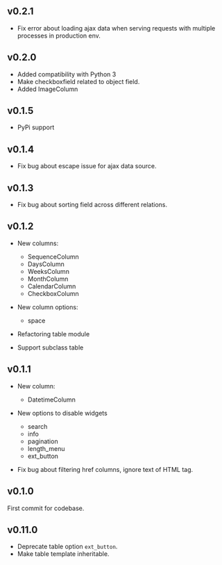 ## v0.2.1
* Fix error about loading ajax data when serving requests with multiple processes in production env.

## v0.2.0
* Added compatibility with Python 3
* Make checkboxfield related to object field.
* Added ImageColumn

## v0.1.5

* PyPi support

## v0.1.4
* Fix bug about escape issue for ajax data source.

## v0.1.3
* Fix bug about sorting field across different relations.

## v0.1.2
* New columns:

    * SequenceColumn
    * DaysColumn
    * WeeksColumn
    * MonthColumn
    * CalendarColumn
    * CheckboxColumn

* New column options:

    * space

* Refactoring table module
* Support subclass table

## v0.1.1

* New column:

    * DatetimeColumn

* New options to disable widgets

    * search
    * info
    * pagination
    * length_menu
    * ext_button

* Fix bug about filtering href columns, ignore text of HTML tag.

## v0.1.0

First commit for codebase.

## v0.11.0

* Deprecate table option `ext_button`.
* Make table template inheritable.

